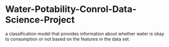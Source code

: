 # Water-Potability-Conrol-Data-Science-Project
a classification model that provides information about whether water is okay to consumption or not based on the features in the data set.
